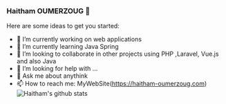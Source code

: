 ### Haitham OUMERZOUG 👋


Here are some ideas to get you started:

- 🔭 I’m currently working on web applications
- 🌱 I’m currently learning Java Spring
- 👯 I’m looking to collaborate in other projects using PHP ,Laravel, Vue.js and also Java
- 🤔 I’m looking for help with ...
- 💬 Ask me about anythink
- 📫 How to reach me: MyWebSite(https://haitham-oumerzoug.com)
![Haitham's github stats](https://github-readme-stats.vercel.app/api?username=HaithamOumerzoug)

